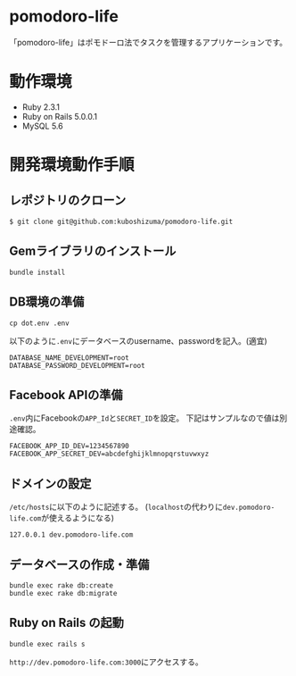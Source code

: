 # pomodoro-life

「pomodoro-life」はポモドーロ法でタスクを管理するアプリケーションです。

# 動作環境

- Ruby 2.3.1
- Ruby on Rails 5.0.0.1
- MySQL 5.6

# 開発環境動作手順

## レポジトリのクローン

```
$ git clone git@github.com:kuboshizuma/pomodoro-life.git
```

## Gemライブラリのインストール

```
bundle install
```

## DB環境の準備

```
cp dot.env .env
```

以下のように`.env`にデータベースのusername、passwordを記入。(適宜)

```
DATABASE_NAME_DEVELOPMENT=root
DATABASE_PASSWORD_DEVELOPMENT=root
```

## Facebook APIの準備

`.env`内にFacebookの`APP_Id`と`SECRET_ID`を設定。
下記はサンプルなので値は別途確認。

```
FACEBOOK_APP_ID_DEV=1234567890
FACEBOOK_APP_SECRET_DEV=abcdefghijklmnopqrstuvwxyz
```

## ドメインの設定

`/etc/hosts`に以下のように記述する。
(`localhost`の代わりに`dev.pomodoro-life.com`が使えるようになる)

```
127.0.0.1 dev.pomodoro-life.com
```

## データベースの作成・準備

```
bundle exec rake db:create
bundle exec rake db:migrate
```

## Ruby on Rails の起動

```
bundle exec rails s
```

`http://dev.pomodoro-life.com:3000`にアクセスする。
